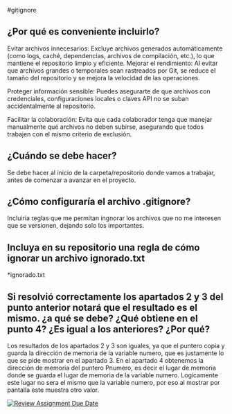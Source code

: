 #gitignore

## ¿Por qué es conveniente incluirlo?

Evitar archivos innecesarios: Excluye archivos generados automáticamente (como logs, caché, dependencias, archivos de compilación, etc.), lo que mantiene el repositorio limpio y eficiente.
Mejorar el rendimiento: Al evitar que archivos grandes o temporales sean rastreados por Git, se reduce el tamaño del repositorio y se mejora la velocidad de las operaciones.

Proteger información sensible: Puedes asegurarte de que archivos con credenciales, configuraciones locales o claves API no se suban accidentalmente al repositorio.

Facilitar la colaboración: Evita que cada colaborador tenga que manejar manualmente qué archivos no deben subirse, asegurando que todos trabajen con el mismo criterio de exclusión.
## ¿Cuándo se debe hacer?

Se debe hacer al inicio de la carpeta/repositorio donde vamos a trabajar, antes de comenzar a avanzar en el proyecto.

## ¿Cómo configuraría el archivo .gitignore?
Incluiria reglas que me permitan ingnorar los archivos que no me interesen que se versionen, dejando solo los importantes.

## Incluya en su repositorio una regla de cómo ignorar un archivo ignorado.txt
*ignorado.txt

## Si resolvió correctamente los apartados 2 y 3 del punto anterior notará que el resultado es el mismo. ¿a qué se debe? ¿Qué obtiene en el punto 4? ¿Es igual a los anteriores? ¿Por qué?
Los resultados de los apartados 2 y 3 son iguales, ya que el puntero copia y guarda la dirección de memoria de la variable numero, que es justamente lo que se pide mostrar en el apartado 3.
En el apartado 4 obtenemos la dirección de memoria del puntero Pnumero, es decir el lugar de memoria donde se guarda el lugar de memoria de la variable numero. Logicamente este lugar no sera el mismo que la variable numero, por eso al mostrar por pantalla este muestra otro valor.

[![Review Assignment Due Date](https://classroom.github.com/assets/deadline-readme-button-22041afd0340ce965d47ae6ef1cefeee28c7c493a6346c4f15d667ab976d596c.svg)](https://classroom.github.com/a/kl-E8VQf)
